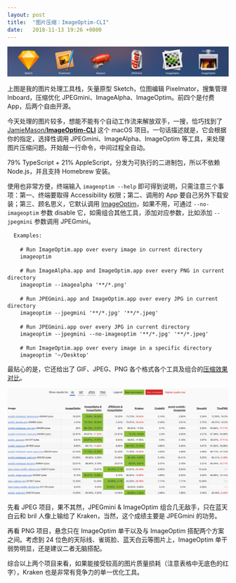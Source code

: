 ```yaml
---
layout: post
title:  "图片压缩：ImageOptim-CLI"
date:   2018-11-13 19:26 +0800
---
```


![image tool stack](/files/2018/image-tool-stack.png)

上图是我的图片处理工具栈，矢量原型 Sketch，位图编辑 Pixelmator，搜集管理 Inboard，压缩优化 JPEGmini、ImageAlpha、ImageOptim。前四个是付费 App，后两个自由开源。

今天处理的图片较多，想能不能有个自动工作流来解放双手，一搜，恰巧找到了 [JamieMason/**ImageOptim-CLI**](https://github.com/JamieMason) 这个 macOS 项目。一句话描述就是，它会根据你的指定，选择性调用 JPEGmini、ImageAlpha、ImageOptim 等工具，来处理图片压缩问题。开始敲一行命令，中间过程全自动。

79% TypeScript + 21% AppleScript，分发为可执行的二进制包，所以不依赖 Node.js，并且支持 Homebrew 安装。

使用也非常方便，终端输入 `imageoptim --help` 即可得到说明，只需注意三个事项：第一、终端要取得 Accessibility 权限；第二、调用的 App 要自己另外下载安装；第三、顾名思义，它默认调用 [ImageOptim](https://imageoptim.com)，如果不用，可通过 `--no-imageoptim` 参数 disable 它，如需组合其他工具，添加对应参数，比如添加 `--jpegmini` 参数调用 JPEGmini。

```
  Examples:

    # Run ImageOptim.app over every image in current directory
    imageoptim

    # Run ImageAlpha.app and ImageOptim.app over every PNG in current directory
    imageoptim --imagealpha '**/*.png'

    # Run JPEGmini.app and ImageOptim.app over every JPG in current directory
    imageoptim --jpegmini '**/*.jpg' '**/*.jpeg'

    # Run JPEGmini.app over every JPG in current directory
    imageoptim --jpegmini --no-imageoptim '**/*.jpg' '**/*.jpeg'

    # Run ImageOptim.app over every image in a specific directory
    imageoptim '~/Desktop'
```

最贴心的是，它还给出了 GIF、JPEG、PNG 各个格式各个工具及组合的[压缩效果对比](http://jamiemason.github.io/ImageOptim-CLI/comparison/all/photoshop/desc/)。

![image tool stack](/files/2018/imageoptim-cli-comparison.png)

先看 JPEG 项目，果不其然，JPEGmini & ImageOptim 组合几无敌手，只在蓝天白云和 bril 人像上输给了 Kraken，当然，这个成绩主要是 JPEGmini 的功劳。

再看 PNG 项目，悬念只在 ImageOptim 单干以及与 ImageOptim 搭配两个方案之间。考虑到 24 位色的天际线、雀斑脸、蓝天白云等图片上，ImageOptim 单干弱势明显，还是建议二者无脑搭配。

综合以上两个项目来看，如果能接受较高的图片质量损耗（注意表格中无底色的红字），Kraken 也是非常有竞争力的单一优化工具。